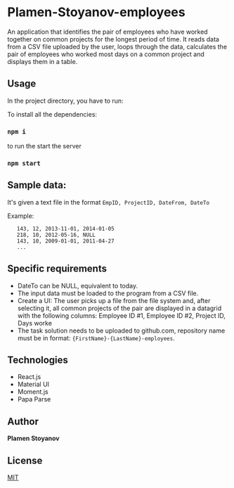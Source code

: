 # Plamen-Stoyanov-employees

An application that identifies the pair of employees who have worked together on common projects for the longest period of time. It reads data from a CSV file uploaded by the user, loops through the data, calculates the pair of employees who worked most days on a common project and displays them in a table.

## Usage
In the project directory, you have to run:

To install all the dependencies:
### `npm i`

to run the start the server
### `npm start`

## Sample data: 
It's given a text file in the format ```EmpID, ProjectID, DateFrom, DateTo```

Example: 
   ```
      143, 12, 2013-11-01, 2014-01-05
      218, 10, 2012-05-16, NULL
      143, 10, 2009-01-01, 2011-04-27
      ...
   ```

## Specific requirements 
* DateTo can be NULL, equivalent to today.
* The input data must be loaded to the program from a CSV file.
* Create a UI: The user picks up a file from the file system and, after selecting it, all common projects of the pair are displayed in a datagrid with the following columns: Employee ID #1, Employee ID #2, Project ID, Days worke
* The task solution needs to be uploaded to github.com, repository name must be in format: `{FirstName}-{LastName}-employees`.

## Technologies
* React.js
* Material UI
* Moment.js
* Papa Parse

## Author

**Plamen Stoyanov** 

## License
[MIT](https://choosealicense.com/licenses/mit/)
